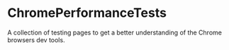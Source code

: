 # ChromePerformanceTests
A collection of testing pages to get a better understanding of the Chrome browsers dev tools. 
